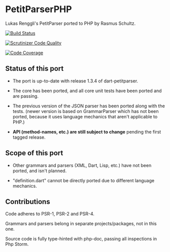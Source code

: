 PetitParserPHP
==============

Lukas Renggli's PetitParser ported to PHP by Rasmus Schultz.

[![Build Status](https://travis-ci.org/mindplay-dk/petitparserphp.png)](https://travis-ci.org/mindplay-dk/petitparserphp)

[![Scrutinizer Code Quality](https://scrutinizer-ci.com/g/mindplay-dk/petitparserphp/badges/quality-score.png?b=master)](https://scrutinizer-ci.com/g/mindplay-dk/petitparserphp/?branch=master)

[![Code Coverage](https://scrutinizer-ci.com/g/mindplay-dk/petitparserphp/badges/coverage.png?b=master)](https://scrutinizer-ci.com/g/mindplay-dk/petitparserphp/?branch=master)


Status of this port
-------------------

- The port is up-to-date with release 1.3.4 of dart-petitparser.

- The core has been ported, and all core unit tests have been ported and are passing.

- The previous version of the JSON parser has been ported along with the tests. (newer version
  is based on GrammarParser which has not been ported, because it uses language mechanics that
  aren't applicable to PHP.)

- **API (method-names, etc.) are still subject to change** pending the first tagged release.


Scope of this port
------------------

- Other grammars and parsers (XML, Dart, Lisp, etc.) have not been ported, and isn't planned.

- "definition.dart" cannot be directly ported due to different language mechanics.


Contributions
-------------

Code adheres to PSR-1, PSR-2 and PSR-4.

Grammars and parsers belong in separate projects/packages, not in this one.

Source code is fully type-hinted with php-doc, passing all inspections in Php Storm.
